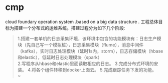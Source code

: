 # cmp
cloud foundary operation system .based on a big data structure .
工程总体目标为搭建一个分布式的运维系统。搭建过程分为如下几个阶段:  
>1.搭建一套单机的日志采集环境，该环境中包含的功能模块有：日志生产模块（先自己写一个模拟桩），日志采集模块（flume），消息中间件（kafka），实时日志处理模块（延时1s内，storm），日志存储模块（hbase和elastic），低延时日志处理模块（spark）  
>2.写程序从hbase和elastic里面读取相应的日志。
>3.完成分布式环境的安装。
>4.将各个组件转移到docker上面去。
>5.完成跟踪任务下发的功能。                                                                               
~                        
